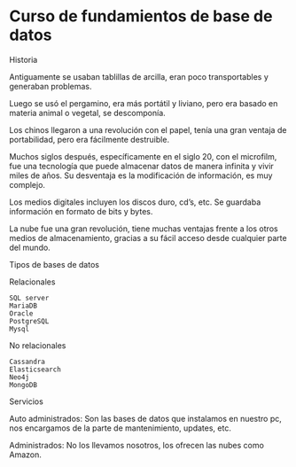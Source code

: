# Curso de fundamientos de base de datos 


Historia

Antiguamente se usaban tablillas de arcilla, eran poco transportables y generaban problemas.

Luego se usó el pergamino, era más portátil y liviano, pero era basado en materia animal o vegetal, se descomponía.
    
Los chinos llegaron a una revolución con el papel, tenía una gran ventaja de portabilidad, pero era fácilmente destruible.
    
Muchos siglos después, específicamente en el siglo 20, con el microfilm, fue una tecnología que puede almacenar datos de manera infinita y vivir miles de años. Su desventaja es la modificación de información, es muy complejo.
    
Los medios digitales incluyen los discos duro, cd’s, etc. Se guardaba información en formato de bits y bytes.
    
La nube fue una gran revolución, tiene muchas ventajas frente a los otros medios de almacenamiento, gracias a su fácil acceso desde cualquier parte del mundo.

Tipos de bases de datos

Relacionales

    SQL server
    MariaDB
    Oracle
    PostgreSQL
    Mysql

No relacionales

    Cassandra
    Elasticsearch
    Neo4j
    MongoDB

Servicios

Auto administrados: Son las bases de datos que instalamos en nuestro pc, nos encargamos de la parte de mantenimiento, updates, etc.

Administrados: No los llevamos nosotros, los ofrecen las nubes como Amazon.

